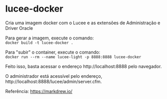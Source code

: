 # lucee-docker
Cria uma imagem docker com o Lucee e as extensões de Administração e Driver Oracle

Para gerar a imagem, execute o comando:  
`docker build -t lucee-docker .`

Para "subir" o container, execute o comando:  
`docker run --rm --name lucee-light -p 8888:8888 lucee-docker`

Feito isso, basta acessar o endereço http://localhost:8888 pelo navegador.

O administrador está acessível pelo endereço, http://localhost:8888/lucee/admin/server.cfm.


Referência: https://markdrew.io/